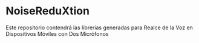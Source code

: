 # NoiseReduXtion
Este repositorio contendrá las librerías generadas para Realce de la Voz en Dispositivos Móviles con Dos Micrófonos
